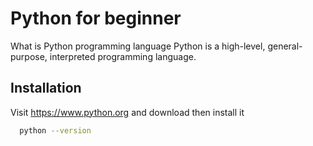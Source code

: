 # Python for beginner

What is Python programming language
Python is a high-level, general-purpose, interpreted programming language.

## Installation

Visit https://www.python.org and download then install it

```bash
  python --version
```
    

